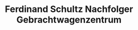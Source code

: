---
title: "Ferdinand Schultz Nachfolger Gebrachtwagenzentrum"
url: /rostock/ferdinand-schultz-nachfolger-gebrachtwagenzentrum/
shop: Autohaus
---
